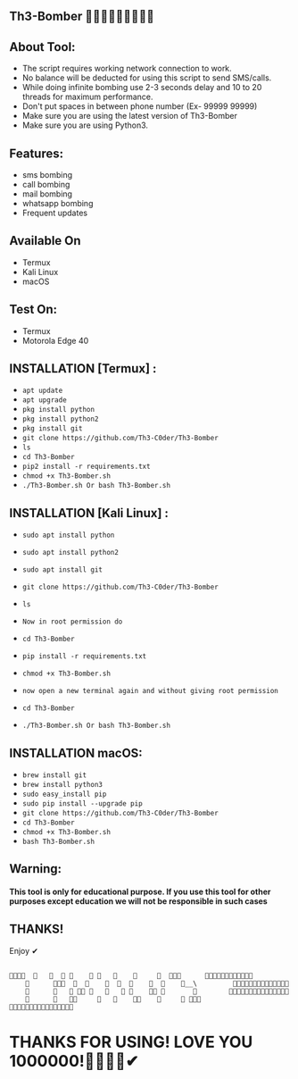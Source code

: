 ## Th3-Bomber 🔴🔴🔴🔴🔴🔴🔴🔴🔴


## About Tool:

- The script requires working network connection to work.
- No balance will be deducted for using this script to send SMS/calls.
- While doing infinite bombing use 2-3 seconds delay and 10 to 20 threads for maximum performance.
- Don't put spaces in between phone number (Ex- 99999 99999)
- Make sure you are using the latest version of Th3-Bomber
- Make sure you are using Python3.

## Features:

- sms bombing
- call bombing
- mail bombing
- whatsapp bombing
- Frequent updates

## Available On
- Termux
- Kali Linux
- macOS


## Test On:
- Termux
- Motorola Edge 40

## INSTALLATION [Termux] :

* `apt update`
* `apt upgrade`
* `pkg install python`
* `pkg install python2`
* `pkg install git`
* `git clone https://github.com/Th3-C0der/Th3-Bomber`
* `ls`
* `cd Th3-Bomber`
* `pip2 install -r requirements.txt`
* `chmod +x Th3-Bomber.sh`
* `./Th3-Bomber.sh Or bash Th3-Bomber.sh`

## INSTALLATION [Kali Linux] :

* `sudo apt install python`
* `sudo apt install python2`
* `sudo apt install git`
* `git clone https://github.com/Th3-C0der/Th3-Bomber`
* `ls`
* `Now in root permission do`
* `cd Th3-Bomber`
* `pip install -r requirements.txt`
* `chmod +x Th3-Bomber.sh`

* `now open a new terminal again and without giving root permission` 
* `cd Th3-Bomber`
* `./Th3-Bomber.sh Or bash Th3-Bomber.sh`

## INSTALLATION macOS:

* `brew install git`
* `brew install python3`
* `sudo easy_install pip`
* `sudo pip install --upgrade pip`
* `git clone https://github.com/Th3-C0der/Th3-Bomber`
* `cd Th3-Bomber`
* `chmod +x Th3-Bomber.sh`
* `bash Th3-Bomber.sh`

## Warning:
#### This tool is only for educational purpose. If you use this tool for other purposes except education we will not be responsible in such cases

 ## THANKS!  
   Enjoy ✔
 ## 
    🔴🔴🔴🔴  🔴   🔴  🔴 🔴    🔴 🔴   🔴    🔴     🔴  🔴🔴🔴      🔴🔴🔴🔴🔴🔴🔴🔴🔴🔴🔴🔴
        🔴      🔴🔴🔴  🔴  🔴    🔴  🔴  🔴    🔴  🔴    🔴__\         🔴🔴🔴🔴🔴🔴🔴🔴🔴🔴🔴🔴🔴🔴
        🔴      🔴   🔴 🔴🔴 🔴   🔴   🔴 🔴    🔴🔴 🔴       🔴        🔴🔴🔴🔴🔴🔴🔴🔴🔴🔴🔴🔴🔴🔴🔴
        🔴      🔴   🔴🔴     🔴   🔴    🔴🔴    🔴     🔴 🔴🔴🔴        🔴🔴🔴🔴🔴🔴🔴🔴🔴🔴🔴🔴🔴🔴🔴🔴


# THANKS FOR USING! LOVE YOU 1000000!🔴🔴🔴🔴✔

